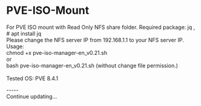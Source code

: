 # PVE-ISO-Mount

For PVE ISO mount with Read Only NFS share folder.
Required package: jq , # apt install jq </br>
Please change the NFS server IP from  192.168.1.1 to your NFS server IP. </br>
Usage: </br>
chmod +x pve-iso-manager-en_v0.21.sh </br>
or </br>
bash pve-iso-manager-en_v0.21.sh (without change file permission.) </br>
</br>
Tested OS: PVE 8.4.1 </br>

-----</br>
Continue updating... </br>


